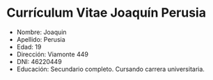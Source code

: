 # Currículum Vitae Joaquín Perusia
* Nombre: Joaquin
* Apellido: Perusia
* Edad: 19
* Dirección: Viamonte 449
* DNI: 46220449
* Educación: Secundario completo. Cursando carrera universitaria.